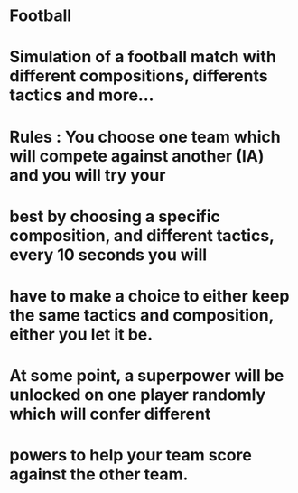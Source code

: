 # Football
#
#
# Simulation of a football match with different compositions, differents tactics and more...
# Rules : You choose one team which will compete against another (IA) and you will try your
# best by choosing a specific composition, and different tactics, every 10 seconds you will
# have to make a choice to either keep the same tactics and composition, either you let it be.
# At some point, a superpower will be unlocked on one player randomly which will confer different
# powers to help your team score against the other team.
